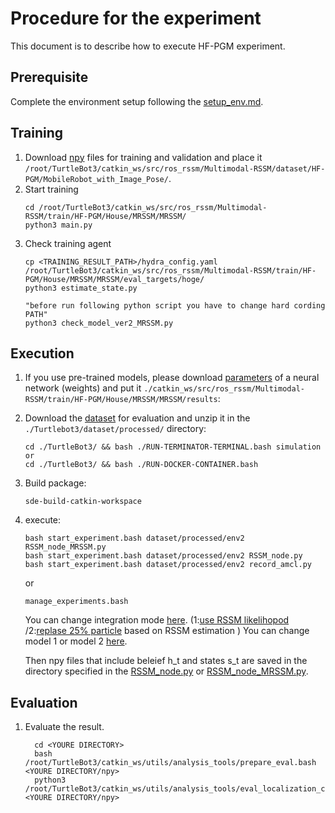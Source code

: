# Procedure for the experiment

This document is to describe how to execute HF-PGM experiment.

## Prerequisite
Complete the environment setup following the [setup_env.md](setup_env.md).

## Training

1.   Download [npy](https://drive.google.com/file/d/1uVPE1vWM5bMVslnOpipVS-ldjWvckBTh/view?usp=drive_link) files for training and validation and place it `/root/TurtleBot3/catkin_ws/src/ros_rssm/Multimodal-RSSM/dataset/HF-PGM/MobileRobot_with_Image_Pose/`.
1.   Start training
     ```shell
     cd /root/TurtleBot3/catkin_ws/src/ros_rssm/Multimodal-RSSM/train/HF-PGM/House/MRSSM/MRSSM/
     python3 main.py
     ```
1.   Check training agent 
     ```shell
     cp <TRAINING_RESULT_PATH>/hydra_config.yaml /root/TurtleBot3/catkin_ws/src/ros_rssm/Multimodal-RSSM/train/HF-PGM/House/MRSSM/MRSSM/eval_targets/hoge/
     python3 estimate_state.py

     "before run following python script you have to change hard cording PATH"
     python3 check_model_ver2_MRSSM.py
     ```


## Execution
1.   If you use pre-trained models, please download [parameters](https://drive.google.com/file/d/1kQFJCbMcX-ewVZjSNmDQGpsHatH3YaWo/view?usp=drive_link) of a neural network (weights) and put it `./catkin_ws/src/ros_rssm/Multimodal-RSSM/train/HF-PGM/House/MRSSM/MRSSM/results`:

  
2.   Download the [dataset](https://drive.google.com/file/d/1snB7aMvaPxUAKFGFw3PPDGV7ZmJ6X7Md/view?usp=drive_link) for evaluation and unzip it in the `./Turtlebot3/dataset/processed/` directory:

     ```shell
     cd ./TurtleBot3/ && bash ./RUN-TERMINATOR-TERMINAL.bash simulation
     or
     cd ./TurtleBot3/ && bash ./RUN-DOCKER-CONTAINER.bash
     ```
1.   Build package:

     ```shell
     sde-build-catkin-workspace
     ```

1.   execute:

     ```shell
     bash start_experiment.bash dataset/processed/env2 RSSM_node_MRSSM.py
     bash start_experiment.bash dataset/processed/env2 RSSM_node.py
     bash start_experiment.bash dataset/processed/env2 record_amcl.py
     ```
     or
     ```shell
     manage_experiments.bash
     ```

     You can change integration mode [here](https://gitlab.com/emlab/TurtleBot3/-/blob/HF-PGM_nakashima/catkin_ws/src/ros_rssm/scripts/RSSM_node_MRSSM.py?ref_type=heads#L276). (1:[use RSSM likelihopod](https://gitlab.com/emlab/TurtleBot3/-/blob/HF-PGM_nakashima/catkin_ws/src/navigation/amcl/src/amcl/sensors/amcl_laser.cpp#L337) /2:[replase 25% particle](https://gitlab.com/emlab/TurtleBot3/-/blob/HF-PGM_nakashima/catkin_ws/src/navigation/amcl/src/amcl/sensors/amcl_laser.cpp#L247) based on RSSM estimation )
     You can change model 1 or model 2 [here](https://gitlab.com/emlab/TurtleBot3/-/blob/HF-PGM_nakashima/catkin_ws/src/ros_rssm/launch/rssm_amcl.launch?ref_type=heads#L15). 

     Then npy files that include beleief h_t and states s_t are saved in the directory specified in the [RSSM_node.py](https://gitlab.com/emlab/TurtleBot3/-/blob/HF-PGM_nakashima/catkin_ws/src/ros_rssm/scripts/RSSM_node.py?ref_type=heads#L96) or [RSSM_node_MRSSM.py](https://gitlab.com/emlab/TurtleBot3/-/blob/HF-PGM_nakashima/catkin_ws/src/ros_rssm/scripts/RSSM_node_MRSSM.py?ref_type=heads#L106).

## Evaluation
1.   Evaluate the result.

     ```shell
       cd <YOURE DIRECTORY>
       bash /root/TurtleBot3/catkin_ws/utils/analysis_tools/prepare_eval.bash <YOURE DIRECTORY/npy>
       python3 /root/TurtleBot3/catkin_ws/utils/analysis_tools/eval_localization_csv.py  <YOURE DIRECTORY/npy>
     ```
